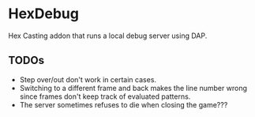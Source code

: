 # HexDebug

Hex Casting addon that runs a local debug server using DAP.

## TODOs

* Step over/out don't work in certain cases.
* Switching to a different frame and back makes the line number wrong since frames don't keep track of evaluated patterns.
* The server sometimes refuses to die when closing the game???
